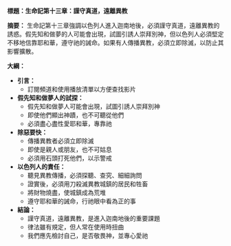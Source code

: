 **標題：生命記第十三章：謹守真道，遠離異教**

**摘要：**
生命記第十三章強調以色列人進入迦南地後，必須謹守真道，遠離異教的誘惑。假先知和做夢的人可能會出現，試圖引誘人崇拜別神，但以色列人必須堅定不移地信靠耶和華，遵守祂的誡命。如果有人傳播異教，必須立即除滅，以防止其影響擴散。

**大綱：**

* **引言：**
    * 訂閱頻道和使用播放清單以方便查找影片
* **假先知和做夢人的試探：**
    * 假先知和做夢人可能會出現，試圖引誘人崇拜別神
    * 即使他們顯出神蹟，也不可聽從他們
    * 必須盡心盡性愛耶和華，專靠祂
* **除惡要快：**
    * 傳播異教者必須立即除滅
    * 即使是親人或朋友，也不可姑息
    * 必須用石頭打死他們，以示警戒
* **以色列人的責任：**
    * 聽見異教傳播，必須探聽、查究、細細詢問
    * 證實後，必須用刀殺滅異教城鎮的居民和牲畜
    * 將財物燒盡，使城鎮成為荒堆
    * 遵守耶和華的誡命，行祂眼中看為正的事
* **結論：**
    * 謹守真道，遠離異教，是進入迦南地後的重要課題
    * 律法雖有規定，但人常在使用時扭曲
    * 我們應先檢討自己，是否敬畏神，並專心愛祂